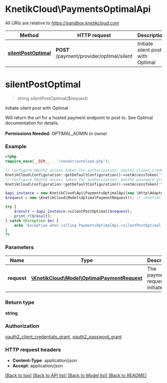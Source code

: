 # KnetikCloud\PaymentsOptimalApi

All URIs are relative to *https://sandbox.knetikcloud.com*

Method | HTTP request | Description
------------- | ------------- | -------------
[**silentPostOptimal**](PaymentsOptimalApi.md#silentPostOptimal) | **POST** /payment/provider/optimal/silent | Initiate silent post with Optimal


# **silentPostOptimal**
> string silentPostOptimal($request)

Initiate silent post with Optimal

Will return the url for a hosted payment endpoint to post to. See Optimal documentation for details. <br><br><b>Permissions Needed:</b> OPTIMAL_ADMIN or owner

### Example
```php
<?php
require_once(__DIR__ . '/vendor/autoload.php');

// Configure OAuth2 access token for authorization: oauth2_client_credentials_grant
KnetikCloud\Configuration::getDefaultConfiguration()->setAccessToken('YOUR_ACCESS_TOKEN');
// Configure OAuth2 access token for authorization: oauth2_password_grant
KnetikCloud\Configuration::getDefaultConfiguration()->setAccessToken('YOUR_ACCESS_TOKEN');

$api_instance = new KnetikCloud\Api\PaymentsOptimalApi(new \Http\Adapter\Guzzle6\Client());
$request = new \KnetikCloud\Model\OptimalPaymentRequest(); // \KnetikCloud\Model\OptimalPaymentRequest | The payment request to initiate

try {
    $result = $api_instance->silentPostOptimal($request);
    print_r($result);
} catch (Exception $e) {
    echo 'Exception when calling PaymentsOptimalApi->silentPostOptimal: ', $e->getMessage(), PHP_EOL;
}
?>
```

### Parameters

Name | Type | Description  | Notes
------------- | ------------- | ------------- | -------------
 **request** | [**\KnetikCloud\Model\OptimalPaymentRequest**](../Model/OptimalPaymentRequest.md)| The payment request to initiate | [optional]

### Return type

**string**

### Authorization

[oauth2_client_credentials_grant](../../README.md#oauth2_client_credentials_grant), [oauth2_password_grant](../../README.md#oauth2_password_grant)

### HTTP request headers

 - **Content-Type**: application/json
 - **Accept**: application/json

[[Back to top]](#) [[Back to API list]](../../README.md#documentation-for-api-endpoints) [[Back to Model list]](../../README.md#documentation-for-models) [[Back to README]](../../README.md)

